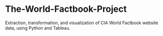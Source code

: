 # The-World-Factbook-Project
Extraction, transformation, and visualization of CIA World Factbook website data, using Python and Tableau.
